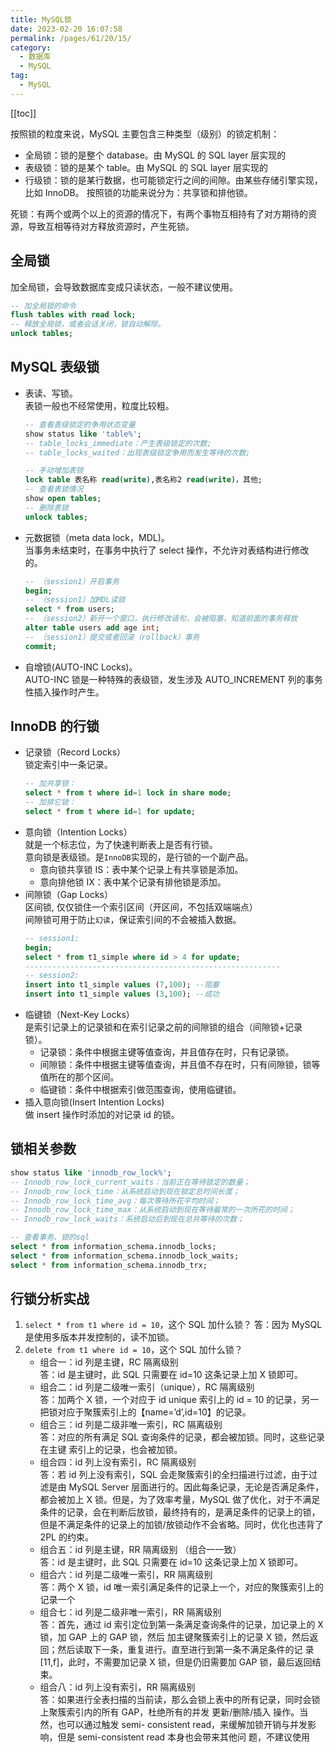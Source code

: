 ```yaml
---
title: MySQL锁
date: 2023-02-20 16:07:58
permalink: /pages/61/20/15/
category: 
  - 数据库
  - MySQL
tag: 
  - MySQL
---
```


<!-- more -->

[[toc]]

按照锁的粒度来说，MySQL 主要包含三种类型（级别）的锁定机制：

- 全局锁：锁的是整个 database。由 MySQL 的 SQL layer 层实现的
- 表级锁：锁的是某个 table。由 MySQL 的 SQL layer 层实现的
- 行级锁：锁的是某行数据，也可能锁定行之间的间隙。由某些存储引擎实现，比如 InnoDB。
  按照锁的功能来说分为：共享锁和排他锁。

死锁：有两个或两个以上的资源的情况下，有两个事物互相持有了对方期待的资源，导致互相等待对方释放资源时，产生死锁。

<!-- more -->

## 全局锁

加全局锁，会导致数据库变成只读状态，一般不建议使用。

```sql
-- 加全局锁的命令
flush tables with read lock;
-- 释放全局锁，或者会话关闭，锁自动解除。
unlock tables;
```

## MySQL 表级锁

- 表读、写锁。 <br/>
  表锁一般也不经常使用，粒度比较粗。

  ```sql
  -- 查看表级锁定的争用状态变量
  show status like 'table%';
  -- table_locks_immediate：产生表级锁定的次数;
  -- table_locks_waited：出现表级锁定争用而发生等待的次数;

  -- 手动增加表锁
  lock table 表名称 read(write),表名称2 read(write)，其他;
  -- 查看表锁情况
  show open tables;
  -- 删除表锁
  unlock tables;
  ```

- 元数据锁（meta data lock，MDL)。 <br/>
  当事务未结束时，在事务中执行了 select 操作，不允许对表结构进行修改的。
  ```sql
  -- （session1）开启事务
  begin;
  -- （session1）加MDL读锁
  select * from users;
  -- （session2）新开一个窗口，执行修改语句，会被阻塞，知道前面的事务释放
  alter table users add age int;
  -- （session1）提交或者回滚（rollback）事务
  commit;
  ```
- 自增锁(AUTO-INC Locks)。<br/>
  AUTO-INC 锁是一种特殊的表级锁，发生涉及 AUTO_INCREMENT 列的事务性插入操作时产生。

## InnoDB 的行锁

- 记录锁（Record Locks）<br/>
  锁定索引中一条记录。
  ```sql
  -- 加共享锁：
  select * from t where id=1 lock in share mode;
  -- 加排它锁：
  select * from t where id=1 for update;
  ```
- 意向锁（Intention Locks）<br/>
  就是一个标志位，为了快速判断表上是否有行锁。<br/>
  意向锁是表级锁。是`InnoDB`实现的，是行锁的一个副产品。<br/>
  - 意向锁共享锁 IS：表中某个记录上有共享锁是添加。<br/>
  - 意向排他锁 IX：表中某个记录有排他锁是添加。<br/>
- 间隙锁（Gap Locks）<br/>
  区间锁, 仅仅锁住一个索引区间（开区间，不包括双端端点）<br/>
  间隙锁可用于防止`幻读`，保证索引间的不会被插入数据。 <br/>
  ```sql
  -- session1:
  begin;
  select * from t1_simple where id > 4 for update;
  ---------------------------------------------------------
  -- session2:
  insert into t1_simple values (7,100); --阻塞
  insert into t1_simple values (3,100); --成功
  ```
- 临键锁（Next-Key Locks）<br/>
  是索引记录上的记录锁和在索引记录之前的间隙锁的组合（间隙锁+记录 锁）。
  - 记录锁：条件中根据主键等值查询，并且值存在时，只有记录锁。
  - 间隙锁：条件中根据主键等值查询，并且值不存在时，只有间隙锁，锁等值所在的那个区间。
  - 临键锁：条件中根据索引做范围查询，使用临键锁。
- 插入意向锁(Insert Intention Locks)<br/>
  做 insert 操作时添加的对记录 id 的锁。

## 锁相关参数

```sql
show status like 'innodb_row_lock%';
-- Innodb_row_lock_current_waits：当前正在等待锁定的数量；
-- Innodb_row_lock_time：从系统启动到现在锁定总时间长度；
-- Innodb_row_lock_time_avg：每次等待所花平均时间；
-- Innodb_row_lock_time_max：从系统启动到现在等待最常的一次所花的时间；
-- Innodb_row_lock_waits：系统启动后到现在总共等待的次数；

-- 查看事务、锁的sql
select * from information_schema.innodb_locks;
select * from information_schema.innodb_lock_waits;
select * from information_schema.innodb_trx;
```

## 行锁分析实战

1. `select * from t1 where id = 10`，这个 SQL 加什么锁？
   答：因为 MySQL 是使用多版本并发控制的，读不加锁。
2. `delete from t1 where id = 10`，这个 SQL 加什么锁？
   - 组合一：id 列是主键，RC 隔离级别<br/>
     答：id 是主键时，此 SQL 只需要在 id=10 这条记录上加 X 锁即可。
   - 组合二：id 列是二级唯一索引（unique），RC 隔离级别 <br/>
     答：加两个 X 锁，一个对应于 id unique 索引上的 id = 10 的记录，另一把锁对应于聚簇索引上的【name=’d’,id=10】的记录。
   - 组合三：id 列是二级非唯一索引，RC 隔离级别 <br/>
     答：对应的所有满足 SQL 查询条件的记录，都会被加锁。同时，这些记录在主键 索引上的记录，也会被加锁。
   - 组合四：id 列上没有索引，RC 隔离级别 <br/>
     答：若 id 列上没有索引，SQL 会走聚簇索引的全扫描进行过滤，由于过滤是由 MySQL Server 层面进行的。因此每条记录，无论是否满足条件，都会被加上 X 锁。但是，为了效率考量，MySQL 做了优化，对于不满足条件的记录，会在判断后放锁，最终持有的，是满足条件的记录上的锁，但是不满足条件的记录上的加锁/放锁动作不会省略。同时，优化也违背了 2PL 的约束。
   - 组合五：id 列是主键，RR 隔离级别 （组合一一致）<br/>
     答：id 是主键时，此 SQL 只需要在 id=10 这条记录上加 X 锁即可。
   - 组合六：id 列是二级唯一索引，RR 隔离级别 <br/>
     答：两个 X 锁，id 唯一索引满足条件的记录上一个，对应的聚簇索引上的记录一个
   - 组合七：id 列是二级非唯一索引，RR 隔离级别 <br/>
     答：首先，通过 id 索引定位到第一条满足查询条件的记录，加记录上的 X 锁，加 GAP 上的 GAP 锁，然后 加主键聚簇索引上的记录 X 锁，然后返回；然后读取下一条，重复进行。直至进行到第一条不满足条件的记 录[11,f]，此时，不需要加记录 X 锁，但是仍旧需要加 GAP 锁，最后返回结束。
   - 组合八：id 列上没有索引，RR 隔离级别 <br/>
     答：如果进行全表扫描的当前读，那么会锁上表中的所有记录，同时会锁 上聚簇索引内的所有 GAP，杜绝所有的并发 更新/删除/插入 操作。当然，也可以通过触发 semi- consistent read，来缓解加锁开销与并发影响，但是 semi-consistent read 本身也会带来其他问 题，不建议使用
